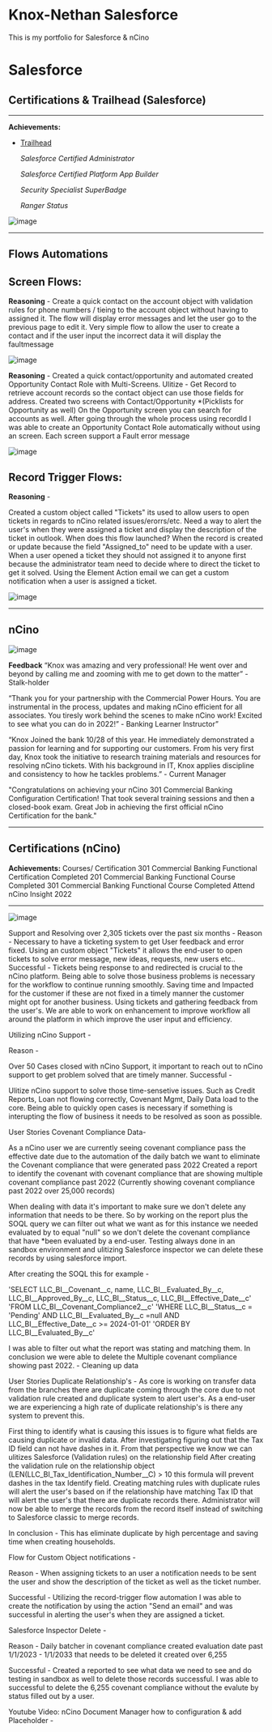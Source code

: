 # Knox-Nethan Salesforce
This is my portfolio for Salesforce &amp; nCino

# Salesforce 
## Certifications & Trailhead (Salesforce)


---

**Achievements:**

- [Trailhead](https://trailblazer.me/id/ksoto4)
    
    *Salesforce Certified Administrator*
    
    *Salesforce Certified Platform App Builder*
    
    *Security Specialist SuperBadge*
    
    *Ranger Status*

![image](https://user-images.githubusercontent.com/117833554/201966203-cb4739b7-af3c-4bef-86ea-175df322e793.png)

---
## Flows Automations
  
  
## Screen Flows:

**Reasoning** -
Create a quick contact on the account object with validation rules for phone numbers / tieing to the account object without having to assigned it. The flow will display error messages and let the user go to the previous page to edit it.
Very simple flow to allow the user to create a contact and if the user input the incorrect data it will display the faultmessage

![image](https://user-images.githubusercontent.com/117833554/201966890-b5433c94-7184-4b91-a70d-ce9206808af6.png)


**Reasoning** -
Created a quick contact/opportunity and automated created Opportunity Contact Role with Multi-Screens.
Ulitize - Get Record to retrieve account records so the contact object can use those fields for address. Created two screens with Contact/Opportunity *(Picklists for Opportunity as well) On the Opportunity screen you can search for accounts as well. After going through the whole process using recordId I was able to create an Opportunity Contact Role automatically without using an screen. Each screen support a Fault error message

![image](https://user-images.githubusercontent.com/117833554/201966970-d77946cc-0203-46bc-92ec-2c84c1b5513d.png)

## Record Trigger Flows:

**Reasoning** -

Created a custom object called "Tickets" its used to allow users to open tickets in regards to nCino related issues/erorrs/etc. Need a way to alert the user's when they were assigned a ticket and display the description of the ticket in outlook.
When does this flow launched? When the record is created or update because the field "Assigned_to" need to be update with a user. When a user opened a ticket they should not assigned it to anyone first because the administrator team need to decide where to direct the ticket to get it solved. Using the Element Action email we can get a custom notification when a user is assigned a ticket.

![image](https://user-images.githubusercontent.com/117833554/201967094-27f2ce66-a8f2-4845-abe2-8cc1941df0ee.png)

---

## nCino
![image](https://user-images.githubusercontent.com/117833554/201967348-6faac0f5-d250-4281-b556-27111eb87a6f.png)

**Feedback**
“Knox was amazing and very professional! He went over and beyond by calling me and zooming with me to get down to the matter” - Stalk-holder

“Thank you for your partnership with the Commercial Power Hours. You are instrumental in the process, updates and making nCino efficient for all associates. You tiresly work behind the scenes to make nCino work! Excited to see what you can do in 2022!” - Banking Learner Instructor”

“Knox Joined the bank 10/28 of this year. He immediately demonstrated a passion for learning and for supporting our customers. From his very first day, Knox took the initiative to research training materials and resources for resolving nCino tickets. With his background in IT, Knox applies discipline and consistency to how he tackles problems.” - Current Manager

"Congratulations on achieving your nCino 301 Commercial Banking Configuration Certification! That took several training sessions and then a closed-book exam. Great Job in achieving the first official nCino Certification for the bank."

---


## Certifications (nCino)

**Achievements:**
Courses/ Certification
 301 Commercial Banking Functional Certification Completed
 201 Commercial Banking Functional Course Completed
 301 Commercial Banking Functional Course Completed
 Attend nCino Insight 2022
 
 ---
 
![image](https://user-images.githubusercontent.com/117833554/201967615-89ef99a7-133c-4020-828d-af36419a80ef.png)

Support and Resolving over 2,305 tickets over the past six months -
Reason -
Necessary to have a ticketing system to get User feedback and error fixed. Using an custom object "Tickets" it allows the end-user to open tickets to solve error message, new ideas, requests, new users etc..
Successful -
Tickets being response to and redirected is crucial to the nCino platform. Being able to solve those business problems is necessary for the workflow to continue running smoothly. Saving time and Impacted for the customer if these are not fixed in a timely manner the customer might opt for another business. Using tickets and gathering feedback from the user's. We are able to work on enhancement to improve workflow all around the platform in which improve the user input and efficiency.

Utilizing nCino Support -

Reason -

Over 50 Cases closed with nCino Support, it important to reach out to nCino support to get problem solved that are timely manner.
Successful -

Ulitize nCino support to solve those time-sensetive issues. Such as Credit Reports, Loan not flowing correctly, Covenant Mgmt, Daily Data load to the core. Being able to quickly open cases is necessary if something is interupting the flow of business it needs to be resolved as soon as possible.

User Stories  Covenant Compliance Data-

As a nCino user we are currently seeing covenant compliance pass the effective date due to the automation of the daily batch we want to eliminate the Covenant compliance that were generated pass 2022
Created a report to identify the covenant with covenant compliance that are showing multiple covenant compliance past 2022 (Currently showing covenant compliance past 2022 over 25,000 records)

When dealing with data it's important to make sure we don't delete any information that needs to be there. So by working on the report plus the SOQL query we can filter out what we want as for this instance we needed  evaluated by to equal "null" so we don't delete the covenant compliance that have *been evaluated by a end-user.
Testing always done in an sandbox environment and ulitizing Salesforce inspector we can delete these records by using salesforce import.

After creating the SOQL this for example -

'SELECT LLC_BI__Covenant__c, name, LLC_BI__Evaluated_By__c, LLC_BI__Approved_By__c, LLC_BI__Status__c, LLC_BI__Effective_Date__c'
'FROM LLC_BI__Covenant_Compliance2__c'
'WHERE LLC_BI__Status__c = 'Pending' AND LLC_BI__Evaluated_By__c =null AND LLC_BI__Effective_Date__c >= 2024-01-01' 
'ORDER BY LLC_BI__Evaluated_By__c'

I was able to filter out what the report was stating and matching them.
In conclusion we were able to delete the Multiple covenant compliance showing past 2022.  - Cleaning up data

User Stories Duplicate Relationship's -
As core is working on transfer data from the branches there are duplicate coming through the core due to not validation rule created and duplicate system to alert user's. As a end-user we are experiencing a high rate of duplicate relationship's is there any system to prevent this.

First thing to identify what is causing this issues is to figure what fields are causing duplicate or invalid data. After investigating figuring out that the Tax ID field can not have dashes in it. From that perspective we know we can ulitizes Salesforce (Validation rules) on the relationship field
After creating the validation rule on the relationship object (LEN(LLC_BI_Tax_Identification_Number__C) > 10 this formula will prevent dashes in the tax Identify field.
Creating matching rules with duplicate rules will alert the user's based on  if the relationship have matching Tax ID that will alert the user's that there are duplicate records there.
Administrator will now be able to merge the records from the record itself instead of switching to Salesforce classic to merge records.

In conclusion - This has eliminate duplicate by high percentage and saving time when creating households.

Flow for Custom Object notifications -

Reason -
When assigning tickets to an user a notification needs to be sent the user and show the description of the ticket as well as the ticket number.

Successful -
Utilizing the record-trigger flow automation I was able to create the notification by using the action "Send an email" and was successful in alerting the user's when they are assigned a ticket.

Salesforce Inspector Delete  -

Reason -
Daily batcher in covenant compliance created evaluation date past 1/1/2023 - 1/1/2033 that needs to be deleted it created over 6,255

Successful -
Created a reported to see what data we need to see and do testing in sandbox as well to delete those records successful. I was able to successful to delete the 6,255 covenant compliance without the evalute by status filled out by a user.

Youtube Video: nCino Document Manager how to configuration & add Placeholder -






